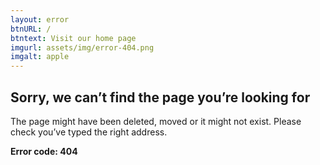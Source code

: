 ```yaml
---
layout: error
btnURL: /
btntext: Visit our home page
imgurl: assets/img/error-404.png
imgalt: apple
---
```


## Sorry, we can’t find the page you’re looking for

The page might have been deleted, moved or it might not exist. Please check you’ve typed the right address.

**Error code: 404**
